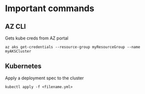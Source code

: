 # Important commands

## AZ CLI

Gets kube creds from AZ portal
```
az aks get-credentials --resource-group myResourceGroup --name myAKSCluster
```

## Kubernetes

Apply a deployment spec to the cluster
```
kubectl apply -f <filename.yml>
```
